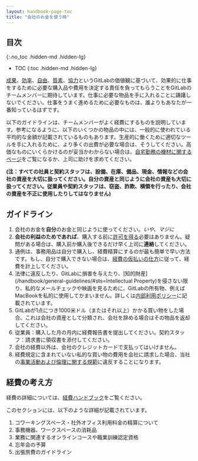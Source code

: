 ```yaml
---
layout: handbook-page-toc
title: "会社のお金を使う時"
---
```


## 目次
{:.no_toc .hidden-md .hidden-lg}

- TOC
{:toc .hidden-md .hidden-lg}

[成果](/handbook/values/#results)、[効率](/handbook/values/#efficiency)、[自由](/handbook/values/#freedom-and-responsibility-over-rigidity)、[質素](/handbook/values/#frugality)、[協力](/handbook/values/#collaboration)というGitLabの価値観に基づいて、効果的に仕事をするために必要な購入品や費用を決定する責任を負ってもらうことをGitLabのチームメンバーに期待しています。仕事に必要な物品を手に入れることに躊躇しないでください。仕事をうまく進めるために必要なものは、誰よりもあなたが一番知っているはずです。

以下のガイドラインは、チームメンバーがよく経費にするものを説明しています。参考になるように、以下のいくつかの物品の中には、一般的に使われている平均的な金額が記載されているものもあります。生産的に働くために適切なツールを手に入れるために、より多くの出費が必要な場合は、そうしてください。高価なものにいくらかけるのが妥当かわからない場合は、[自宅勤務の機材に関するページ](/handbook/finance/procurement/office-equipment-supplies/)をご覧になるか、上司に助けを求めてください。

**(注：すべての社員と契約スタッフは、設備、在庫、備品、現金、情報などの会社の資産を大切に扱ってください。自分の資産と同じように会社の資産も大切に扱ってください。従業員や契約スタッフは、窃盗、詐欺、横領を行ったり、会社の資産を不正に使用したりしてはなりません)**

## ガイドライン

1. 会社のお金を**自分**のお金と同じように使ってください。_いや、マジに_
1. **会社の利益のためであれば**、購入する前に[許可を得る](https://m.signalvnoise.com/if-you-ask-for-my-permission-you-wont-have-my-permission-9d8bb4f9c940)必要はありません。疑問がある場合は、購入前か購入後できるだけ早く上司に**連絡**してください。
1. 通例は、事務用品は自分で購入し、経費精算にするのが最も簡単で早い方法です。もし、自分で購入できない場合は、[経費の仮払いの仕方](/handbook/finance/expenses/#team-member-expense-temporary-advances)に従って、経費を計上してください。
1. 法律に違反したり、GitLabに損害を与えたり、[知的財産](/handbook/general-guidelines/#sts=Intellectual Property)を侵さない限り、私的なメールチェックや映画を見るために、GitLabの所有物、例えばMacBookを私的に使用してかまいません。詳しくは[内部利用ポリシー](/handbook/people-group/acceptable-use-policy/)に記載されています。
1. GitLabが1点につき1000米ドル（またはそれ以上）かかる買い物をした場合、これは会社の資産として分類され、会社を辞める場合はその物品を返却してください。
1. 従業員：購入した月の月内に経費報告書を提出してください。契約スタッフ：請求書に領収書を添付してください。
1. 会社の経費以外は、会社のクレジットカードで支払ってはいけません。
1. 経費規定に含まれていない私的な買い物の費用を会社に請求した場合、当社の[事業活動および倫理に関する規範](https://ir.gitlab.com/static-files/7d8c7eb3-cb17-4d68-a607-1b7a1fa1c95d)に違反することになります。 


## 経費の考え方

経費の詳細については、[経費ハンドブック](/handbook/finance/expenses/)をご覧ください。

このセクションには、以下のような詳細が記載されています。
1. コワーキングスペース・社外オフィス利用料金の精算について
1. 事務機器、ワークスペースの消耗品
1. 業務に関連するオンラインコースや職業訓練認定資格
1. 忘年会の予算 
1. 出張旅費のガイドライン 